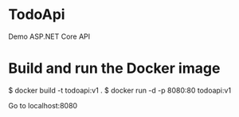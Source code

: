 # TodoApi
Demo ASP.NET Core API

# Build and run the Docker image
$ docker build -t todoapi:v1 .
$ docker run -d -p 8080:80 todoapi:v1

Go to localhost:8080
